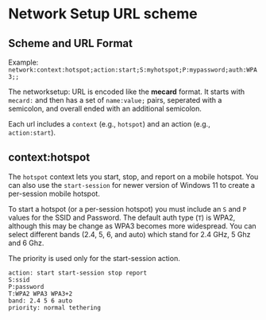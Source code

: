 ﻿# Network Setup URL scheme

## Scheme and URL Format

Example: ``network:context:hotspot;action:start;S:myhotspot;P:mypassword;auth:WPA3;;``

The networksetup: URL is encoded like the **mecard** format. It starts with ``mecard:`` and then has a set of ``name:value;`` pairs, seperated with a semicolon, and overall ended with an additional semicolon. 

Each url includes a ``context`` (e.g., ``hotspot``) and an action (e.g., ``action:start``).

## context:hotspot

The ``hotspot`` context lets you start, stop, and report on a mobile hotspot. You can also use the ``start-session`` for newer version of Windows 11 to create a per-session mobile hotspot.

To start a hotspot (or a per-session hotspot) you must include an ``S`` and ``P`` values for the SSID and Password. The default auth type (``T``) is WPA2, although this may be change as WPA3 becomes more widespread. You can select different bands (2.4, 5, 6, and auto) which stand for 2.4 GHz, 5 Ghz and 6 Ghz. 

The priority is used only for the start-session action.

````
action: start start-session stop report
S:ssid
P:password
T:WPA2 WPA3 WPA3+2
band: 2.4 5 6 auto
priority: normal tethering
````


